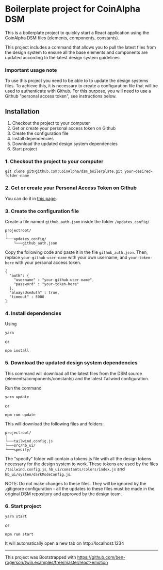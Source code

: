 # Boilerplate project for CoinAlpha DSM

This is a boilerplate project to quickly start a React application using the CoinAlpha DSM files (elements, components, constants).

This project includes a command that allows you to pull the latest files from the design system to ensure all the base elements and components are updated according to the latest design system guidelines.

### Important usage note

To use this project you need to be able to to update the design systems files. To achieve this, it is necessary to create a configuration file that will be used to authenticate with Github. For this purpose, you will need to use a Github "personal access token", see instructions below.

## Installation

1. Checkout the project to your computer
2. Get or create your personal access token on Github
3. Create the configuration file
4. Install dependencies
5. Download the updated design system dependencies
6. Start project

### 1. Checkout the project to your computer

```shell
git clone git@github.com:CoinAlpha/dsm_boilerplate.git your-desired-folder-name
```

### 2. Get or create your Personal Access Token on Github

You can do it in [this page](https://github.com/settings/tokens).

### 3. Create the configuration file

Create a file named `github_auth.json` inside the folder `/updates_config/`

```
projectroot/
│
└───updates_config/
    └───github_auth.json
```

Copy the following code and paste it in the file `github_auth.json`. Then, replace `your-github-user-name` with your own username, and `your-token-here` with your personal access token. 

```
{
  "auth": {
    "username" : "your-github-user-name",
    "password" : "your-token-here"
  },
  "alwaysUseAuth" : true,
  "timeout" : 5000 
}

```

### 4. Install dependencies

Using

```shell
yarn
```
or

```shell
npm install
```

### 5. Download the updated design system dependencies

This command will download all the latest files from the DSM source (elements/components/constants) and the latest Tailwind configuration.

Run the command

```shell
yarn update
```

or

```shell
npm run update
```

This will download the following files and folders:

```
projectroot/
│
└───tailwind.config.js
└───src/hb_ui/
└───specify/
```

The "specify" folder will contain a tokens.js file with all the design tokens necessary for the design system to work. These tokens are used by the files `/tailwind.config.js`, `hb_ui/constants/colors/index.js` and `hb_ui/system/darkModeConfig.js`.

NOTE: Do not make changes to these files. They will be ignored by the .gitignore configuration - all the updates to these files must be made in the original DSM repository and approved by the design team.

### 6. Start project

```shell
yarn start
```

or

```shell
npm run start
```

It will automatically open a new tab on
http://localhost:1234


---


This project was Bootstrapped with https://github.com/ben-rogerson/twin.examples/tree/master/react-emotion